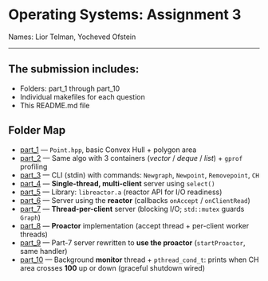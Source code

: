 
# Operating Systems: Assignment 3


Names: Lior Telman, Yocheved Ofstein  

------------

## The submission includes:
   - Folders: part_1 through part_10 
   - Individual makefiles for each question  
   - This README.md file

## Folder Map
   - [part_1](part_1/) — `Point.hpp`, basic Convex Hull + polygon area
   - [part_2](part_2/) — Same algo with 3 containers (*vector* / *deque* / *list*) + `gprof` profiling
   - [part_3](part_3/) — CLI (stdin) with commands: `Newgraph`, `Newpoint`, `Removepoint`, `CH`
   - [part_4](part_4/) — **Single-thread, multi-client** server using `select()`
   - [part_5](part_5/) — Library: `libreactor.a` (reactor API for I/O readiness)
   - [part_6](part_6/) — Server using the **reactor** (callbacks `onAccept` / `onClientRead`)
   - [part_7](part_7/) — **Thread-per-client** server (blocking I/O; `std::mutex` guards `Graph`)
   - [part_8](part_8/) — **Proactor** implementation (accept thread + per-client worker threads)
   - [part_9](part_9/) — Part-7 server rewritten to **use the proactor** (`startProactor`, same handler)
   - [part_10](part_10/) — Background **monitor** thread + `pthread_cond_t`: prints when CH area crosses **100** up or down (graceful shutdown wired)